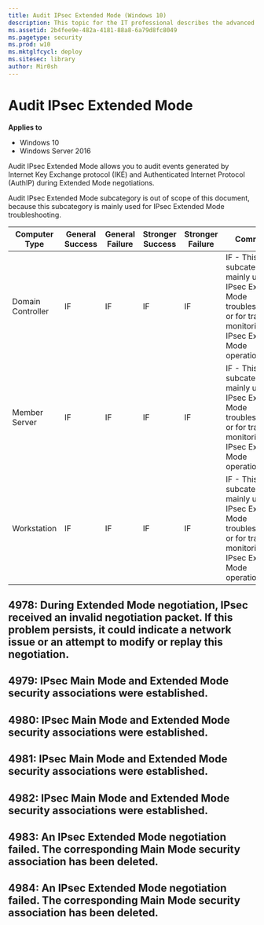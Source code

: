 ```yaml
---
title: Audit IPsec Extended Mode (Windows 10)
description: This topic for the IT professional describes the advanced security audit policy setting, Audit IPsec Extended Mode, which determines whether the operating system generates audit events for the results of the Internet Key Exchange (IKE) protocol and Authenticated Internet Protocol (AuthIP) during Extended Mode negotiations.
ms.assetid: 2b4fee9e-482a-4181-88a8-6a79d8fc8049
ms.pagetype: security
ms.prod: w10
ms.mktglfcycl: deploy
ms.sitesec: library
author: Mir0sh
---
```


# Audit IPsec Extended Mode

**Applies to**
-   Windows 10
-   Windows Server 2016


Audit IPsec Extended Mode allows you to audit events generated by Internet Key Exchange protocol (IKE) and Authenticated Internet Protocol (AuthIP) during Extended Mode negotiations.

Audit IPsec Extended Mode subcategory is out of scope of this document, because this subcategory is mainly used for IPsec Extended Mode troubleshooting.

| Computer Type     | General Success | General Failure | Stronger Success | Stronger Failure | Comments                                                                                                                                   |
|-------------------|-----------------|-----------------|------------------|------------------|--------------------------------------------------------------------------------------------------------------------------------------------|
| Domain Controller | IF              | IF              | IF               | IF               | IF - This subcategory is mainly used for IPsec Extended Mode troubleshooting, or for tracing or monitoring IPsec Extended Mode operations. |
| Member Server     | IF              | IF              | IF               | IF               | IF - This subcategory is mainly used for IPsec Extended Mode troubleshooting, or for tracing or monitoring IPsec Extended Mode operations. |
| Workstation       | IF              | IF              | IF               | IF               | IF - This subcategory is mainly used for IPsec Extended Mode troubleshooting, or for tracing or monitoring IPsec Extended Mode operations. |

## 4978: During Extended Mode negotiation, IPsec received an invalid negotiation packet. If this problem persists, it could indicate a network issue or an attempt to modify or replay this negotiation.

## 4979: IPsec Main Mode and Extended Mode security associations were established.

## 4980: IPsec Main Mode and Extended Mode security associations were established.

## 4981: IPsec Main Mode and Extended Mode security associations were established.

## 4982: IPsec Main Mode and Extended Mode security associations were established.

## 4983: An IPsec Extended Mode negotiation failed. The corresponding Main Mode security association has been deleted.

## 4984: An IPsec Extended Mode negotiation failed. The corresponding Main Mode security association has been deleted.

